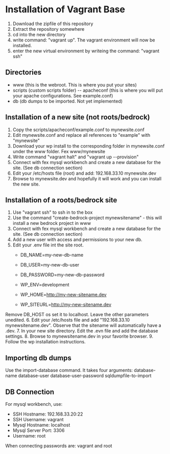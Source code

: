 # Installation of Vagrant Base #

1. Download the zipfile of this repository
2. Extract the repository somewhere
3. cd into the new directory
4. write command: "vagrant up". The vagrant environment will now be installed. 
5. enter the new virtual environment by writeing the command: "vagrant ssh"

## Directories ##
- www (this is the webroot. This is where you put your sites)
- scripts (custom scripts folder)
  -- apacheconf (this is where you will put your apache configurations. See example.conf)
- db (db dumps to be imported. Not yet implemented)


## Installation of a new site (not roots/bedrock) ##
1. Copy the scripts/apacheconf/example.conf to mynewsite.conf
2. Edit mynewsite.conf and replace all references to "example" with "mynewsite"
3. Download your wp install to the corresponding folder in mynewsite.conf under the www folder. Fex www/mynewsite
4. Write command "vagrant halt" and "vagrant up --provision"
5. Connect with fex mysql workbench and create a new database for the site. (See db connection section)
6. Edit your /etc/hosts file (root) and add: 192.168.33.10  mynewsite.dev
7. Browse to mynewsite.dev and hopefully it will work and you can install the new site.


## Installation of a roots/bedrock site ##
1. Use "vagrant ssh" to ssh in to the box
2. Use the command "create-bedrock-project mynewsitename" - this will install a new bedrock project in www
3. Connect with fex mysql workbench and create a new database for the site. (See db connection section)
4. Add a new user with access and permissions to your new db.
5. Edit your .env file int the site root.
    * DB_NAME=my-new-db-name

    * DB_USER=my-new-db-user

    * DB_PASSWORD=my-new-db-password

    * WP_ENV=development

    * WP_HOME=http://my-new-sitename.dev

    * WP_SITEURL=http://my-new-sitename.dev

Remove DB_HOST os set it to localhost.
Leave the other parameters unedited.
6. Edit your /etc/hosts file and add "192.168.33.10 mynewsitename.dev". Observe that the sitename will automatically have a .dev.
7. In your new site directory. Edit the .evn file and add the database settings.
8. Browse to mynewsitename.dev in your favorite browser.
9. Follow the wp installation instructions.


## Importing db dumps ##
Use the import-database command. It takes four arguments:
database-name database-user database-user-password sqldumpfile-to-import


## DB Connection ##
For mysql workbench, use:
* SSH Hostname: 192.168.33.20:22
* SSH Username: vagrant
* Mysql Hostname: localhost
* Mysql Server Port: 3306
* Username: root

When connecting passwords are: vagrant and root




